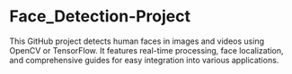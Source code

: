 # Face_Detection-Project
 This GitHub project detects human faces in images and videos using OpenCV or TensorFlow. It features real-time processing, face localization, and comprehensive guides for easy integration into various applications.

